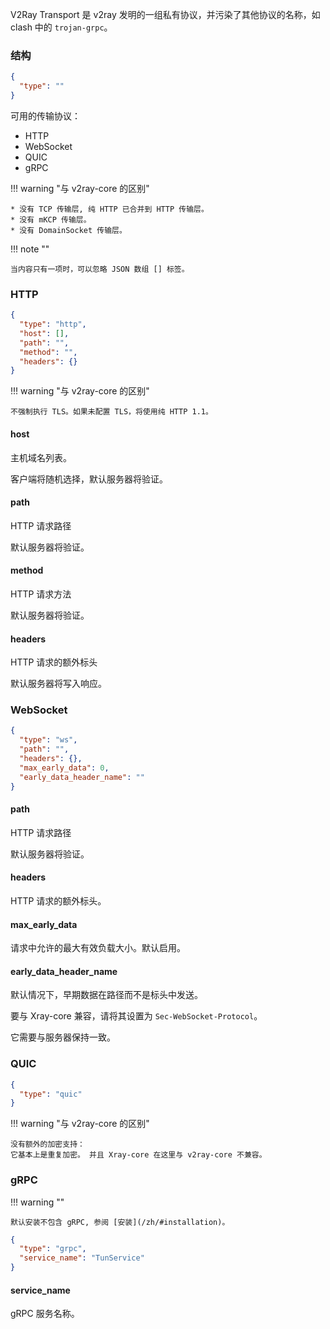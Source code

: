 V2Ray Transport 是 v2ray 发明的一组私有协议，并污染了其他协议的名称，如 clash 中的 `trojan-grpc`。

### 结构

```json
{
  "type": ""
}
```

可用的传输协议：

* HTTP
* WebSocket
* QUIC
* gRPC

!!! warning "与 v2ray-core 的区别"

    * 没有 TCP 传输层, 纯 HTTP 已合并到 HTTP 传输层。
    * 没有 mKCP 传输层。
    * 没有 DomainSocket 传输层。

!!! note ""

    当内容只有一项时，可以忽略 JSON 数组 [] 标签。

### HTTP

```json
{
  "type": "http",
  "host": [],
  "path": "",
  "method": "",
  "headers": {}
}
```

!!! warning "与 v2ray-core 的区别"

    不强制执行 TLS。如果未配置 TLS，将使用纯 HTTP 1.1。

#### host

主机域名列表。

客户端将随机选择，默认服务器将验证。

#### path

HTTP 请求路径

默认服务器将验证。

#### method

HTTP 请求方法

默认服务器将验证。

#### headers

HTTP 请求的额外标头

默认服务器将写入响应。

### WebSocket

```json
{
  "type": "ws",
  "path": "",
  "headers": {},
  "max_early_data": 0,
  "early_data_header_name": ""
}
```

#### path

HTTP 请求路径

默认服务器将验证。

#### headers

HTTP 请求的额外标头。

#### max_early_data

请求中允许的最大有效负载大小。默认启用。

#### early_data_header_name

默认情况下，早期数据在路径而不是标头中发送。

要与 Xray-core 兼容，请将其设置为 `Sec-WebSocket-Protocol`。

它需要与服务器保持一致。

### QUIC

```json
{
  "type": "quic"
}
```

!!! warning "与 v2ray-core 的区别"

    没有额外的加密支持：
    它基本上是重复加密。 并且 Xray-core 在这里与 v2ray-core 不兼容。

### gRPC

!!! warning ""

    默认安装不包含 gRPC, 参阅 [安装](/zh/#installation)。

```json
{
  "type": "grpc",
  "service_name": "TunService"
}
```

#### service_name

gRPC 服务名称。